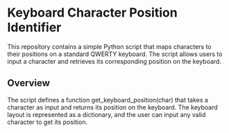 # Keyboard Character Position Identifier
This repository contains a simple Python script that maps characters to their positions on a standard QWERTY keyboard. The script allows users to input a character and retrieves its corresponding position on the keyboard.

## Overview
The script defines a function get_keyboard_position(char) that takes a character as input and returns its position on the keyboard. The keyboard layout is represented as a dictionary, and the user can input any valid character to get its position.
